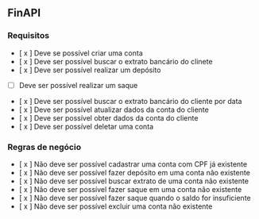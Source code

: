 ## FinAPI

### Requisitos

- [ x ] Deve se possível criar uma conta
- [ x ] Deve ser possível buscar o extrato bancário do clinete 
- [ x ] Deve ser possível realizar um depósito
- [   ] Deve ser possível realizar um saque
- [ x ] Deve ser possível buscar o extrato bancário do cliente por data
- [ x ] Deve ser possível atualizar dados da conta do cliente
- [ x ] Deve ser possível obter dados da conta do cliente
- [ x ] Deve ser possível deletar uma conta

### Regras de negócio

- [ x ] Não deve ser possível cadastrar uma conta com CPF já existente
- [ x ] Não deve ser possível fazer depósito em uma conta não existente
- [ x ] Não deve ser possível buscar extrato de uma conta não existente
- [ x ] Não deve ser possível fazer saque em uma conta não existente 
- [ x ] Não deve ser possível fazer saque quando o saldo for insuficiente
- [ x ] Não deve ser possível excluir uma conta não existente
